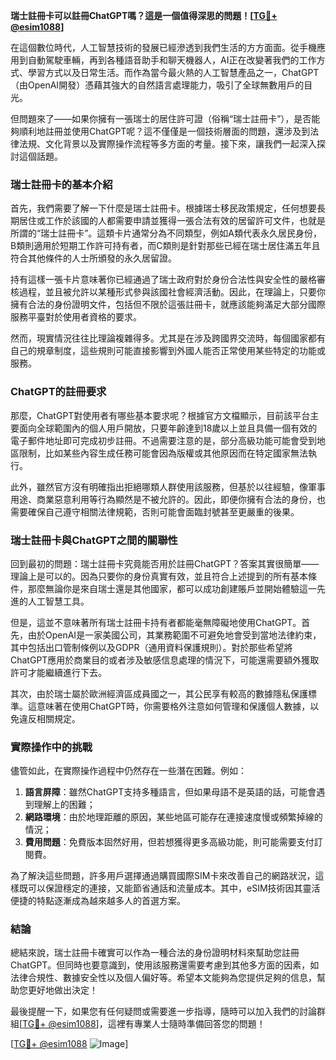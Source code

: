 **瑞士註冊卡可以註冊ChatGPT嗎？這是一個值得深思的問題！[[TG💪+ @esim1088](https://t.me/s/esim1088)]**

在這個數位時代，人工智慧技術的發展已經滲透到我們生活的方方面面。從手機應用到自動駕駛車輛，再到各種語音助手和聊天機器人，AI正在改變著我們的工作方式、學習方式以及日常生活。而作為當今最火熱的人工智慧產品之一，ChatGPT（由OpenAI開發）憑藉其強大的自然語言處理能力，吸引了全球無數用戶的目光。

但問題來了——如果你擁有一張瑞士的居住許可證（俗稱“瑞士註冊卡”），是否能夠順利地註冊並使用ChatGPT呢？這不僅僅是一個技術層面的問題，還涉及到法律法規、文化背景以及實際操作流程等多方面的考量。接下來，讓我們一起深入探討這個話題。

### 瑞士註冊卡的基本介紹

首先，我們需要了解一下什麼是瑞士註冊卡。根據瑞士移民政策規定，任何想要長期居住或工作於該國的人都需要申請並獲得一張合法有效的居留許可文件，也就是所謂的“瑞士註冊卡”。這類卡片通常分為不同類型，例如A類代表永久居民身份，B類則適用於短期工作許可持有者，而C類則是針對那些已經在瑞士居住滿五年且符合其他條件的人士所頒發的永久居留證。

持有這樣一張卡片意味著你已經通過了瑞士政府對於身份合法性與安全性的嚴格審核過程，並且被允許以某種形式參與該國社會經濟活動。因此，在理論上，只要你擁有合法的身份證明文件，包括但不限於這張註冊卡，就應該能夠滿足大部分國際服務平臺對於使用者資格的要求。

然而，現實情況往往比理論複雜得多。尤其是在涉及跨國界交流時，每個國家都有自己的規章制度，這些規則可能直接影響到外國人能否正常使用某些特定的功能或服務。

### ChatGPT的註冊要求

那麼，ChatGPT對使用者有哪些基本要求呢？根據官方文檔顯示，目前該平台主要面向全球範圍內的個人用戶開放，只要年齡達到18歲以上並且具備一個有效的電子郵件地址即可完成初步註冊。不過需要注意的是，部分高級功能可能會受到地區限制，比如某些內容生成任務可能會因為版權或其他原因而在特定國家無法執行。

此外，雖然官方沒有明確指出拒絕哪類人群使用該服務，但基於以往經驗，像軍事用途、商業惡意利用等行為顯然是不被允許的。因此，即便你擁有合法的身份，也需要確保自己遵守相關法律規範，否則可能會面臨封號甚至更嚴重的後果。

### 瑞士註冊卡與ChatGPT之間的關聯性

回到最初的問題：瑞士註冊卡究竟能否用於註冊ChatGPT？答案其實很簡單——理論上是可以的。因為只要你的身份真實有效，並且符合上述提到的所有基本條件，那麼無論你是來自瑞士還是其他國家，都可以成功創建賬戶並開始體驗這一先進的人工智慧工具。

但是，這並不意味著所有瑞士註冊卡持有者都能毫無障礙地使用ChatGPT。首先，由於OpenAI是一家美國公司，其業務範圍不可避免地會受到當地法律約束，其中包括出口管制條例以及GDPR（通用資料保護規則）。對於那些希望將ChatGPT應用於商業目的或者涉及敏感信息處理的情況下，可能還需要額外獲取許可才能繼續進行下去。

其次，由於瑞士屬於歐洲經濟區成員國之一，其公民享有較高的數據隱私保護標準。這意味著在使用ChatGPT時，你需要格外注意如何管理和保護個人數據，以免違反相關規定。

### 實際操作中的挑戰

儘管如此，在實際操作過程中仍然存在一些潛在困難。例如：

1. **語言屏障**：雖然ChatGPT支持多種語言，但如果母語不是英語的話，可能會遇到理解上的困難；
2. **網路環境**：由於地理距離的原因，某些地區可能存在連接速度慢或頻繁掉線的情況；
3. **費用問題**：免費版本固然好用，但若想獲得更多高級功能，則可能需要支付訂閱費。

為了解決這些問題，許多用戶選擇通過購買國際SIM卡來改善自己的網路狀況，這樣既可以保證穩定的連接，又能節省通話和流量成本。其中，eSIM技術因其靈活便捷的特點逐漸成為越來越多人的首選方案。

### 結論

總結來說，瑞士註冊卡確實可以作為一種合法的身份證明材料來幫助您註冊ChatGPT。但同時也要意識到，使用該服務還需要考慮到其他多方面的因素，如法律合規性、數據安全性以及個人偏好等。希望本文能夠為您提供足夠的信息，幫助您更好地做出決定！

最後提醒一下，如果您有任何疑問或需要進一步指導，隨時可以加入我們的討論群組[[TG💪+ @esim1088](https://t.me/s/esim1088)]，這裡有專業人士隨時準備回答您的問題！

[[TG💪+ @esim1088](https://t.me/s/esim1088) ![Image](https://i.postimg.cc/4NQfJmqS/Snipaste-2025-05-13-00-14-12.png)]